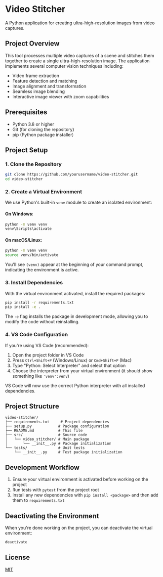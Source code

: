 # Video Stitcher

A Python application for creating ultra-high-resolution images from video captures.

## Project Overview

This tool processes multiple video captures of a scene and stitches them together to create a single ultra-high-resolution image. The application implements several computer vision techniques including:

- Video frame extraction
- Feature detection and matching
- Image alignment and transformation
- Seamless image blending
- Interactive image viewer with zoom capabilities

## Prerequisites

- Python 3.8 or higher
- Git (for cloning the repository)
- pip (Python package installer)

## Project Setup

### 1. Clone the Repository

```bash
git clone https://github.com/yourusername/video-stitcher.git
cd video-stitcher
```

### 2. Create a Virtual Environment

We use Python's built-in `venv` module to create an isolated environment:

#### On Windows:
```bash
python -m venv venv
venv\Scripts\activate
```

#### On macOS/Linux:
```bash
python -m venv venv
source venv/bin/activate
```

You'll see `(venv)` appear at the beginning of your command prompt, indicating the environment is active.

### 3. Install Dependencies

With the virtual environment activated, install the required packages:

```bash
pip install -r requirements.txt
pip install -e .
```

The `-e` flag installs the package in development mode, allowing you to modify the code without reinstalling.

### 4. VS Code Configuration

If you're using VS Code (recommended):

1. Open the project folder in VS Code
2. Press `Ctrl+Shift+P` (Windows/Linux) or `Cmd+Shift+P` (Mac)
3. Type "Python: Select Interpreter" and select that option
4. Choose the interpreter from your virtual environment (it should show something like `'venv':venv`)

VS Code will now use the correct Python interpreter with all installed dependencies.

## Project Structure

```
video-stitcher/
├── requirements.txt     # Project dependencies
├── setup.py            # Package configuration
├── README.md           # This file
├── src/                # Source code
│   └── video_stitcher/ # Main package
│       └── __init__.py # Package initialization
└── tests/              # Unit tests
    └── __init__.py     # Test package initialization
```

## Development Workflow

1. Ensure your virtual environment is activated before working on the project
2. Run tests with `pytest` from the project root
3. Install any new dependencies with `pip install <package>` and then add them to `requirements.txt`

## Deactivating the Environment

When you're done working on the project, you can deactivate the virtual environment:

```bash
deactivate
```

## License

[MIT](https://choosealicense.com/licenses/mit/)
